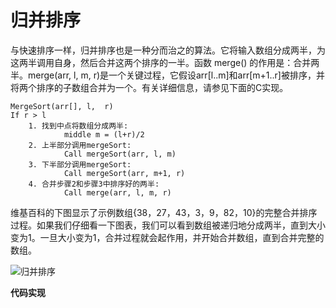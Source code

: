 归并排序
========

与快速排序一样，归并排序也是一种分而治之的算法。它将输入数组分成两半，为这两半调用自身，然后合并这两个排序的一半。函数 merge() 的作用是：合并两半。merge(arr, l, m, r)是一个关键过程，它假设arr[l..m]和arr[m+1..r]被排序，并将两个排序的子数组合并为一个。有关详细信息，请参见下面的C实现。

    MergeSort(arr[], l,  r)
    If r > l
        1. 找到中点将数组分成两半:  
                middle m = (l+r)/2
        2. 上半部分调用mergeSort:   
                Call mergeSort(arr, l, m)
        3. 下半部分调用mergeSort:
                Call mergeSort(arr, m+1, r)
        4. 合并步骤2和步骤3中排序好的两半:
                Call merge(arr, l, m, r)

维基百科的下图显示了示例数组{38，27，43，3，9，82，10}的完整合并排序过程。如果我们仔细看一下图表，我们可以看到数组被递归地分成两半，直到大小变为1。一旦大小变为1，合并过程就会起作用，并开始合并数组，直到合并完整的数组。

![归并排序](https://www.geeksforgeeks.org/wp-content/uploads/Merge-Sort-Tutorial.png)

**代码实现**

```C

```